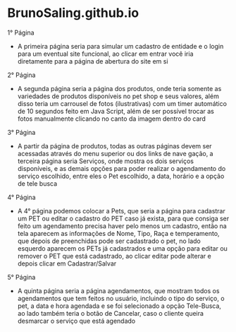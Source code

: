 # BrunoSaling.github.io

1° Página
- A primeira página seria para simular um cadastro de entidade e o login para um eventual site funcional, ao clicar em entrar
você iria diretamente para a página de abertura do site em si

2° Página
- A segunda página seria a página dos produtos, onde teria somente as variedades de produtos disponíveis
no pet shop e seus valores, além disso teria um carrousel de fotos (ilustrativas) com um timer automático de 10 segundos
feito em Java Script, além de ser possível trocar as fotos manualmente clicando no canto da imagem dentro do card

3° Página
- A partir da página de produtos, todas as outras páginas devem ser acessadas através do menu superior ou dos links de nave
gação, a terceira página seria Serviços, onde mostra os dois serviços disponíveis, e as demais opções para poder realizar
o agendamento do serviço escolhido, entre eles o Pet escolhido, a data, horário e a opção de tele busca

4° Página
- A 4° página podemos colocar a Pets, que seria a página para cadastrar um PET ou editar o cadastro do PET caso já exista, para que
consiga ser feito um agendamento precisa haver pelo menos um cadastro, então na tela aparecem as informações de Nome, Tipo, Raça e temperamento,
que depois de preenchidas pode ser cadastrado o pet, no lado esquerdo aparecem os PETs já cadastrados e uma opção para editar
ou remover o PET que está cadastrado, ao clicar editar pode alterar e depois clicar em Cadastrar/Salvar

5° Página
- A quinta página seria a página agendamentos, que mostram todos os agendamentos que tem feitos no usuário, incluindo o tipo do serviço, o pet, 
a data e hora agendada e se foi selecionado a opção Tele-Busca, ao lado também teria o botão de Cancelar, caso o cliente queira
desmarcar o serviço que está agendado 

